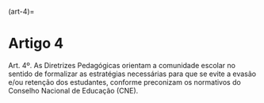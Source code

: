(art-4)=

# Artigo 4

Art. 4º. As Diretrizes Pedagógicas orientam a comunidade escolar no sentido de formalizar as estratégias
necessárias para que se evite a evasão e/ou retenção dos estudantes, conforme preconizam os normativos do
Conselho Nacional de Educação (CNE).

